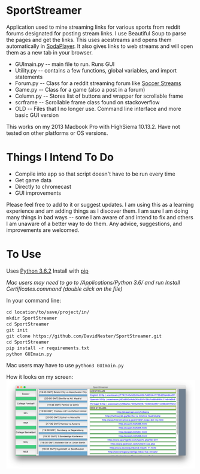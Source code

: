 #     SportStreamer

Application used to mine streaming links for various sports from reddit forums designated for
posting stream links. I use Beautiful Soup to parse the pages and get the links. This uses
acestreams and opens them automatically in [SodaPlayer](https://www.sodaplayer.com/). It also
gives links to web streams and will open them as a new tab in your browser.

- GUImain.py -- main file to run. Runs GUI
- Utility.py -- contains a few functions, global variables, and import statements
- Forum.py -- Class for a reddit streaming forum like [Soccer Streams](https://www.reddit.com/r/soccerstreams/)
- Game.py -- Class for a game (also a post in a forum)
- Column.py -- Stores list of buttons and wrapper for scrollable frame
- scrframe -- Scrollable frame class found on stackoverflow
- OLD -- Files that I no longer use. Command line interface and more basic GUI version

This works on my 2013 Macbook Pro with HighSierra 10.13.2. Have not tested on other platforms or OS versions.

# Things I Intend To Do
- Compile into app so that script doesn't have to be run every time
- Get game data
- Directly to chromecast
- GUI improvements

Please feel free to add to it or suggest updates. I am using this as a learning experience
and am adding things as I discover them. I am sure I am doing many things in bad ways -- some I
am aware of and intend to fix and others I am unaware of a better way to do them. Any advice,
suggestions, and improvements are welcomed.

#     To Use
Uses [Python 3.6.2](https://www.python.org/downloads/release/python-362/)
Install with [pip](https://pip.pypa.io/en/stable/installing/#installing-with-get-pip-py) 

*Mac users may need to go to /Applications/Python 3.6/ and run Install Certificates.command (double click on the file)*

In your command line:
```
cd location/to/save/project/in/
mkdir SportStreamer
cd SportStreamer
git init
git clone https://github.com/DavidNester/SportStreamer.git
cd SportStreamer
pip install -r requirements.txt
python GUImain.py 
```
Mac users may have to use ```python3 GUImain.py```

How it looks on my screen:
![Example](https://github.com/DavidNester/SportStreamer/blob/master/UseScreenshot.png "Use Screenshot")

